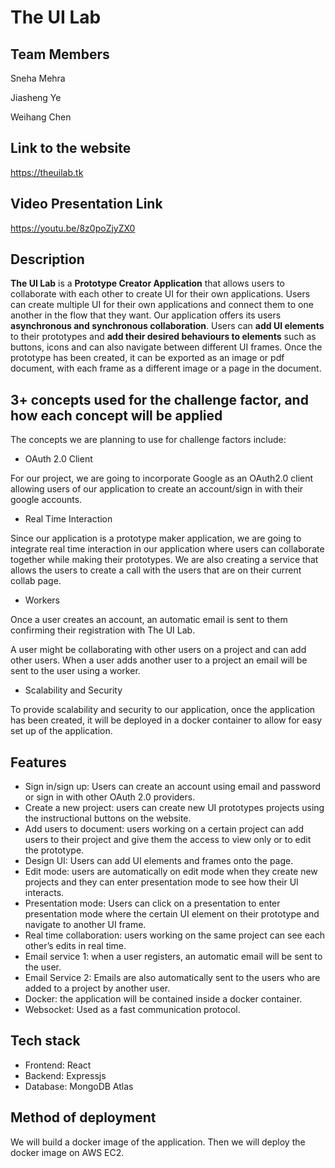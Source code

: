 # The UI Lab

## Team Members
Sneha Mehra

Jiasheng Ye

Weihang Chen

## Link to the website
https://theuilab.tk

## Video Presentation Link
https://youtu.be/8z0poZjyZX0

## Description
**The UI Lab** is a **Prototype Creator Application** that allows users to collaborate with each other to create UI for their own applications. Users can create multiple UI for their own applications and connect them to one another in the flow that they want. Our application offers its users **asynchronous and synchronous collaboration**. Users can **add UI elements** to their prototypes and **add their desired behaviours to elements** such as buttons, icons and can also navigate between different UI frames. Once the prototype has been created, it can be exported as an image or pdf document, with each frame as a different image or a page in the document.

## 3+ concepts used for the challenge factor, and how each concept will be applied
The concepts we are planning to use for challenge factors include:

- OAuth 2.0 Client

For our project, we are going to incorporate Google as an OAuth2.0 client allowing users of our application to create an account/sign in with their google accounts.

- Real Time Interaction

Since our application is a prototype maker application, we are going to integrate real time interaction in our application where users can collaborate together while making their prototypes. We are also creating a service that allows the users to create a call with the users that are on their current collab page.

- Workers

Once a user creates an account, an automatic email is sent to them confirming their registration with The UI Lab. 

A user might be collaborating with other users on a project and can add other users. When a user adds another user to a project an email will be sent to the user using a worker. 

- Scalability and Security

To provide scalability and security to our application, once the application has been created, it will be deployed in a docker container to allow for easy set up of the application.


## Features
- Sign in/sign up: Users can create an account using email and password or sign in with other OAuth 2.0 providers.
- Create a new project: users can create new UI prototypes projects using the instructional buttons on the website.
- Add users to document: users working on a certain project can add users to their project and give them the access to view only or to edit the prototype. 
- Design UI: Users can add UI elements and frames onto the page. 
- Edit mode: users are automatically on edit mode when they create new projects and they can enter presentation mode to see how their UI interacts. 
- Presentation mode: Users can click on a presentation to enter presentation mode where the certain UI element on their prototype and navigate to another UI frame.
- Real time collaboration: users working on the same project can see each other’s edits in real time.
- Email service 1: when a user registers, an automatic email will be sent to the user. 
- Email Service 2: Emails are also automatically sent to the users who are added to a project by another user.
- Docker: the application will be contained inside a docker container.
- Websocket: Used as a fast communication protocol.

## Tech stack
- Frontend: React
- Backend: Expressjs
- Database: MongoDB Atlas

## Method of deployment
We will build a docker image of the application. Then we will deploy the docker image on AWS EC2.
